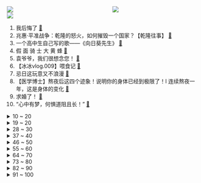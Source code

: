 <div >
	<a style="float:left;width:55%;" href = "https://github.com/anuraghazra/github-readme-stats">
	 <img src = "https://github-readme-stats.vercel.app/api?username=iuuuuuaena&theme=buefy&show_icons=true"/>
	</a>
	<a  style="float:right;width:45%" href = "https://github.com/anuraghazra/github-readme-stats">
	 <img  src="https://github-readme-stats.vercel.app/api/top-langs/?username=anuraghazra&layout=compact"/>
	</a>
	</div>

[![](https://img.shields.io/badge/jxd-@jxdgogogo.xyz-yellowgreen.svg)](https://www.jxdgogogo.xyz)<br>
1. 我后悔了 [:link:](//www.bilibili.com/video/BV1yh411F7Yt) <br>
2. 兆惠·平准战争：乾隆的怒火，如何摧毁一个国家？【乾隆往事】 [:link:](//www.bilibili.com/video/BV1cX4y1y7qR) <br>
3. 一个高中生自己写的歌——《向日葵先生》 [:link:](//www.bilibili.com/video/BV1xs4y1z7b9) <br>
4. 假 面 骑 士  大 黄 蜂 [:link:](//www.bilibili.com/video/BV1UV4y1675w) <br>
5. 袁爷爷，我们很想念您！ [:link:](//www.bilibili.com/video/BV18h411F7Ty) <br>
6. 【冰冰vlog.009】喂食记 [:link:](//www.bilibili.com/video/BV1TM4y1B7Kh) <br>
7. 忌日这玩意又不浪漫 [:link:](//www.bilibili.com/video/BV1eh411w7AW) <br>
8. 【医学博士】熬夜后这四个迹象！说明你的身体已经到极限了！I 连续熬夜一年，这是身体的变化 [:link:](//www.bilibili.com/video/BV1pu411x7m8) <br>
9. 求婚了！ [:link:](//www.bilibili.com/video/BV1Nd4y1f7uF) <br>
10. “心中有梦，何惧道阻且长！” [:link:](//www.bilibili.com/video/BV18X4y1C7Cw) <br>
<details>
<summary>10 ~ 20</summary>

11. 时隔三年，小翔哥又回来了 [:link:](//www.bilibili.com/video/BV1CP41197ms) <br>
12. 爱莉对于二次元，究竟意味着什么？ [:link:](//www.bilibili.com/video/BV1Dh411F7rj) <br>
13. 推东北偶像，当然要用东北话来打call ！！长春地下偶像Blossom首次公演歌切（字幕附） [:link:](//www.bilibili.com/video/BV14c411A72x) <br>
14. 硬核巨型烤全羊让芬兰家人惊到傻眼！英国朋友兴奋尖叫！滋滋冒油骨头都吃掉！三家人首次合体嗨翻天！ [:link:](//www.bilibili.com/video/BV1Wa4y1g7YM) <br>
15. 很多常州大学生让我来常州大学城附近看看，结果不仅看到了嚣张跋扈的不良商家还发现了卖鬼秤的…这附近是闭环了吗？ [:link:](//www.bilibili.com/video/BV1hh4y1o7to) <br>
16. 当不同分区的up主一起跳《极乐净土》…… [:link:](//www.bilibili.com/video/BV1nX4y1C72J) <br>
17. 玫瑰花是如何度过520的 [:link:](//www.bilibili.com/video/BV1yP41197PH) <br>
18. 【cos委托】单主说我是约会天花板 [:link:](//www.bilibili.com/video/BV1uc411N7sC) <br>
19. 【iPhone禁入】12个安卓冷门绝佳APP，你未必全知道！！！ [:link:](//www.bilibili.com/video/BV1Cc411A7Vj) <br>
</details>
<details>
<summary>19 ~ 20</summary>

20. 【STN快报第七季16】奎托斯去取经，妖怪比他先到西天 [:link:](//www.bilibili.com/video/BV1Bd4y1Z7Lr) <br>
21. 【假装讲电影】爆笑！穷小伙吃苦20年！才知自己竟是豪门富二代！于是王者归来！ [:link:](//www.bilibili.com/video/BV1Fs4y1u7E7) <br>
22. 不好意思，在球场我不会给任何人机会！ [:link:](//www.bilibili.com/video/BV1ks4y1M7sz) <br>
23. 遗憾地通知大家，和猫住重庆站关闭！ [:link:](//www.bilibili.com/video/BV1Cs4y1K71g) <br>
24. 要被这曹操盖饭笑死哈哈哈！ [:link:](//www.bilibili.com/video/BV1jP41197yV) <br>
25. 廊坊五一漫展最帅张起灵滑跪 [:link:](//www.bilibili.com/video/BV1DL411677U) <br>
26. 给大爷整一个坪，只收了二十，帮助别人快乐自己 [:link:](//www.bilibili.com/video/BV1gV4y167og) <br>
27. 中国老年农民工实录 [:link:](//www.bilibili.com/video/BV1Jm4y1t7EB) <br>
28. 为什么当代年轻人戒不掉熬夜？ [:link:](//www.bilibili.com/video/BV1CX4y1C7tf) <br>
</details>
<details>
<summary>28 ~ 30</summary>

29. 【尖灭测试作战】全任务攻略 摆完挂机 简单好抄（持续更新中） [:link:](//www.bilibili.com/video/BV1E24y1N78g) <br>
30. 【TF家族】《喜欢你》COVER——521说爱你 [:link:](//www.bilibili.com/video/BV1to4y1g72p) <br>
31. 2023年5月22日，分享一首歌。 [:link:](//www.bilibili.com/video/BV1uT41147FV) <br>
32. 这个世界怎么能没有猫猫狗狗呢！ [:link:](//www.bilibili.com/video/BV1qs4y1z7v6) <br>
33. 这个游戏出现在21世纪还是太先锋了 [:link:](//www.bilibili.com/video/BV1UV4y1z77S) <br>
34. 今天销冠的店里陆续来了两位顾客，刚进门就开始互相较劲，到底是因为代沟带来的观念不同？还是因为什么呢？ [:link:](//www.bilibili.com/video/BV1Tk4y1x7di) <br>
35. 【花小烙】被称为“黄大仙”的黄鼠狼究竟有多厉害？ [:link:](//www.bilibili.com/video/BV1Tc411A7Ne) <br>
36. 不断开始吧，少年们 [:link:](//www.bilibili.com/video/BV1Mu411x7kA) <br>
37. 【速效休息】20分钟躺平冥想，重启大脑提高专注力 |考生必备 [:link:](//www.bilibili.com/video/BV1nm4y1t7t5) <br>
</details>
<details>
<summary>37 ~ 40</summary>

38. 【星穹铁道】教你如何自由转换主角性别！ [:link:](//www.bilibili.com/video/BV1rd4y1Z7UG) <br>
39. 挑战现场连线up主，把东西卖给他们！能成功吗？【第二期】 [:link:](//www.bilibili.com/video/BV1uk4y1j7gj) <br>
40. 我姐妹因为胸大总是感到自卑？想让她变自信点 [:link:](//www.bilibili.com/video/BV19L411B7qe) <br>
41. 骑行新疆，天山深处遭遇狂风太冷了，无处躲避只好在路边大坑里露营 [:link:](//www.bilibili.com/video/BV1Vs4y1u7NF) <br>
42. 这位更是重量级 [:link:](//www.bilibili.com/video/BV1xg4y1c7ua) <br>
43. “ 在 肚 中 相 逢 ” [:link:](//www.bilibili.com/video/BV1Yu411x7Qu) <br>
44. 南韩“帅T”看到了我的蕾丝裤衩。。 [:link:](//www.bilibili.com/video/BV1f24y1P793) <br>
45. 一开始我以为他走错教室了，后来发现是我多余了！#野球帝 [:link:](//www.bilibili.com/video/BV1bg4y1F7vp) <br>
46. 《崩坏：星穹铁道》景元角色手书「流光」 [:link:](//www.bilibili.com/video/BV1Kc411A7AT) <br>
</details>
<details>
<summary>46 ~ 50</summary>

47. 主角导致末日？BOSS拯救世界？23年前的神作游戏竟隐藏双重结局！ [:link:](//www.bilibili.com/video/BV1ss4y1q7Uw) <br>
48. 【中俄双字】挣脱胶制手铐 [:link:](//www.bilibili.com/video/BV1zT411x7yQ) <br>
49. 快看它在对我wink~，算了，你肯定觉得没意思 [:link:](//www.bilibili.com/video/BV1id4y1Z7uo) <br>
50. 《崩坏：星穹铁道》景元原创曲「策神霄」 [:link:](//www.bilibili.com/video/BV1kT41147hw) <br>
51. 何赛飞大胆开麦发声梅花奖前后事件20分钟完整版（加字幕） [:link:](//www.bilibili.com/video/BV1dk4y1s7zo) <br>
52. 《     漫    展    拷    打     》🥵 [:link:](//www.bilibili.com/video/BV1Bu411x7fq) <br>
53. 2023年真的太难了！我有点撑不住了… [:link:](//www.bilibili.com/video/BV11g4y1F7HF) <br>
54. 哪个才是真正的英雄碎片，我自己也不知道 [:link:](//www.bilibili.com/video/BV1rd4y1Z74x) <br>
55. 我们回家 [:link:](//www.bilibili.com/video/BV1hh4y1t78C) <br>
</details>
<details>
<summary>55 ~ 60</summary>

56. 父王被杀后，二舅治好了我的精神内耗 [:link:](//www.bilibili.com/video/BV1mo4y137GK) <br>
57. 21.0975公里 5小时10分钟 第一（倒数） [:link:](//www.bilibili.com/video/BV1cu411474Y) <br>
58. 为了吃一碗豪华冷面，我们居然在家研究上套餐包了... [:link:](//www.bilibili.com/video/BV1co4y1G7Yf) <br>
59. 呀! ! ! [:link:](//www.bilibili.com/video/BV1th4y1o7FH) <br>
60. “让喜字成云烟” [:link:](//www.bilibili.com/video/BV1TM4y1q7c7) <br>
61. 【原神】你是怎么说服雷电将军陪你拍这个视频的？(璃月篇) [:link:](//www.bilibili.com/video/BV1fT411x7Az) <br>
62. 【游戏化学】黑塔的身体构造是怎么样的？ [:link:](//www.bilibili.com/video/BV1ZV4y1z7sw) <br>
63. 在重庆，只有魔法能战胜魔法。 [:link:](//www.bilibili.com/video/BV1eo4y1G7iJ) <br>
64. 我的世界：盘点那些国产顶级材质包！ [:link:](//www.bilibili.com/video/BV1tz4y1b71u) <br>
</details>
<details>
<summary>64 ~ 70</summary>

65. 【米哈游丨技能衔接】官方偷懒的地方都快被我扒光了 [:link:](//www.bilibili.com/video/BV1vh411w7BP) <br>
66. 这个喜仔怎么带我乱搞的哇！ [:link:](//www.bilibili.com/video/BV1wo4y1G7ue) <br>
67. 400元海鲜饭 VS 10元海鲜饭！价格相差40倍！有多大区别？ [:link:](//www.bilibili.com/video/BV1pX4y1C7xC) <br>
68. 景元和雷伊竟然是同一cv?!用赛尔号主题曲打开星穹铁道 [:link:](//www.bilibili.com/video/BV1UL41167N5) <br>
69. 绝望周末又开始了 [:link:](//www.bilibili.com/video/BV1Xg4y1F7ds) <br>
70. 17个简单有趣的小食谱～有手就会做系列 [:link:](//www.bilibili.com/video/BV1Ch411F7cc) <br>
71. 早上8点排队才能吃得到日本网红店？男子排完队后只想说。。。 [:link:](//www.bilibili.com/video/BV1ks4y1K7Z5) <br>
72. 耗时两年制作，一个视频看懂汉朝400年历史！【大汉王朝完结合集】 [:link:](//www.bilibili.com/video/BV1Z24y1K7nX) <br>
73. 好女人带你走遍大江南北 [:link:](//www.bilibili.com/video/BV1Lh4y1o7EG) <br>
</details>
<details>
<summary>73 ~ 80</summary>

74. 这小朋友街舞太猛了吧 超强旋转 [:link:](//www.bilibili.com/video/BV1bM4y1q7Vr) <br>
75. 把公司搬进游戏里，我们打造了数字版STORMBASE！ [:link:](//www.bilibili.com/video/BV1Su411x7dV) <br>
76. 远古外星人创造人类?“异形”起源首度揭晓! 2万字拆解《异形》前传《普罗米修斯》 [:link:](//www.bilibili.com/video/BV1Rd4y1Z7yJ) <br>
77. 你管得着吗是什么梗【梗指南】 [:link:](//www.bilibili.com/video/BV1hh411F7hA) <br>
78. 百人爆肝4000小时⚡史上最强阴阳师cosplay⚡看过的人都… [:link:](//www.bilibili.com/video/BV1Mc411A7uP) <br>
79. 星穹铁道新模式：生化金字塔 [:link:](//www.bilibili.com/video/BV1Xs4y1z78S) <br>
80. “一起来邂逅宫崎骏的夏天” [:link:](//www.bilibili.com/video/BV1ao4y1G7UD) <br>
81. 带货主播推荐的“抗洪水果”，究竟能榨出多少汁？虚假宣传？ [:link:](//www.bilibili.com/video/BV1oo4y1F7QW) <br>
82. 帮好兄弟求婚是什么体验 [:link:](//www.bilibili.com/video/BV1am4y187py) <br>
</details>
<details>
<summary>82 ~ 90</summary>

83. 挑战明星作息，一周内每天只睡4小时，现在只剩后悔! [:link:](//www.bilibili.com/video/BV1cs4y1u7UM) <br>
84. 赚翻了！“无用脚踏”带来这么多好处！ [:link:](//www.bilibili.com/video/BV18V4y167Vn) <br>
85. 重锤领导良心 [:link:](//www.bilibili.com/video/BV1Fs4y1u7HT) <br>
86. 打个LCK一号二号种子闹麻了 [:link:](//www.bilibili.com/video/BV1bT41147SA) <br>
87. 90天复原湖南沿街房 [:link:](//www.bilibili.com/video/BV11L41167MG) <br>
88. 淄博烧烤，仨战士狂炫几百串，居然吃到四位数 [:link:](//www.bilibili.com/video/BV1T24y1T7Eo) <br>
89. 红警08！我们结婚啦！ [:link:](//www.bilibili.com/video/BV1WL411B7sT) <br>
90. “原来星爷说的都是真的！没演技的人拿奖只有嘘声！！” [:link:](//www.bilibili.com/video/BV1LV4y167Ex) <br>
91. 【尖灭测试作战600分】最高精二70级简单好抄 放生流4分钟一把无需折磨 不过是小猪！（实验基地封锁区） [:link:](//www.bilibili.com/video/BV18h4y1o7uP) <br>
</details>
<details>
<summary>91 ~ 100</summary>

92. 黄金不比王者操作差？一区王者局直接开干 实践才是检验真理的唯一标准 [:link:](//www.bilibili.com/video/BV1Vh411F7Bd) <br>
93. 看见他赶紧跑！麦当劳叔叔 [:link:](//www.bilibili.com/video/BV1xT41147Sz) <br>
94. 立标壁虎 [:link:](//www.bilibili.com/video/BV1sh411w7yX) <br>
95. 穿越成大秦皇帝，结果发现满朝的奸臣，但关键是他们怎么都这么能脑补？【大臣你别脑补】 [:link:](//www.bilibili.com/video/BV1eo4y1G7yP) <br>
96. 那些震古烁今的造反名句，看完让你血脉偾张 [:link:](//www.bilibili.com/video/BV1ih411w7u8) <br>
97. 【凤凰传奇花钱练歌】在大大的KTV里哇呀哇呀哇 巴扎嘿！ [:link:](//www.bilibili.com/video/BV15T4114724) <br>
98. 黑发高贵、红发卑贱？可怕的发色决定论，暴露了多少傲慢与偏见？ [:link:](//www.bilibili.com/video/BV16s4y1M7xY) <br>
99. 不列颠之白狮！模寿 MOSHOW 先祖效应 湖中骑士 合金成品模型【评头论足】 [:link:](//www.bilibili.com/video/BV17u41147vQ) <br>
100. 这条路我走了23年，这期视频我拍了四年！ [:link:](//www.bilibili.com/video/BV1cg4y1c7xK) <br>
</details>
